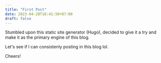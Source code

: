 ```yaml
---
title: "First Post"
date: 2023-04-28T16:41:50+07:00
draft: false
---
```


Stumbled upon this static site generator (Hugo), decided to give it a try and make it as the primary engine of this blog.

Let's see if I can consistenly posting in this blog lol.

Cheers!
